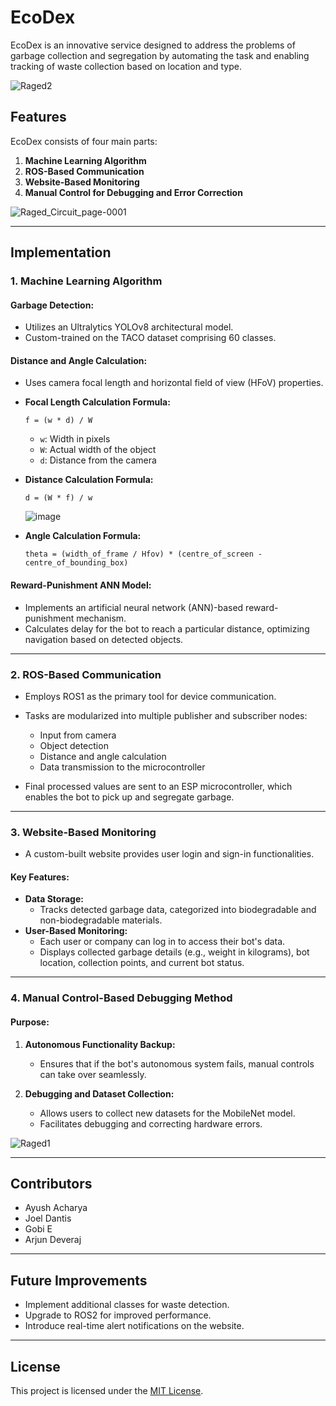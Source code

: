 # EcoDex

EcoDex is an innovative service designed to address the problems of garbage collection and segregation by automating the task and enabling tracking of waste collection based on location and type.

![Raged2](https://github.com/user-attachments/assets/80a0b8ff-2929-4a72-9ffd-c6024f904a11)


## Features
EcoDex consists of four main parts:

1. **Machine Learning Algorithm**
2. **ROS-Based Communication**
3. **Website-Based Monitoring**
4. **Manual Control for Debugging and Error Correction**

![Raged_Circuit_page-0001](https://github.com/user-attachments/assets/50b592a4-5999-41ff-a6d0-c19dd9225f8d)


---

## Implementation

### **1. Machine Learning Algorithm**

#### Garbage Detection:
- Utilizes an Ultralytics YOLOv8 architectural model.
- Custom-trained on the TACO dataset comprising 60 classes.

#### Distance and Angle Calculation:
- Uses camera focal length and horizontal field of view (HFoV) properties.
- **Focal Length Calculation Formula:**
  
  ```
  f = (w * d) / W
  ```
  
  - `w`: Width in pixels
  - `W`: Actual width of the object
  - `d`: Distance from the camera

- **Distance Calculation Formula:**
  
  ```
  d = (W * f) / w
  ```

  ![image](https://github.com/user-attachments/assets/4730d42d-f5f9-43c2-82c5-b9e590202065)


- **Angle Calculation Formula:**
  
  ```
  theta = (width_of_frame / Hfov) * (centre_of_screen - centre_of_bounding_box)
  ```

#### Reward-Punishment ANN Model:
- Implements an artificial neural network (ANN)-based reward-punishment mechanism.
- Calculates delay for the bot to reach a particular distance, optimizing navigation based on detected objects.

---

### **2. ROS-Based Communication**
- Employs ROS1 as the primary tool for device communication.
- Tasks are modularized into multiple publisher and subscriber nodes:
  - Input from camera
  - Object detection
  - Distance and angle calculation
  - Data transmission to the microcontroller

- Final processed values are sent to an ESP microcontroller, which enables the bot to pick up and segregate garbage.

---

### **3. Website-Based Monitoring**
- A custom-built website provides user login and sign-in functionalities.

#### Key Features:
- **Data Storage:**
  - Tracks detected garbage data, categorized into biodegradable and non-biodegradable materials.
- **User-Based Monitoring:**
  - Each user or company can log in to access their bot's data.
  - Displays collected garbage details (e.g., weight in kilograms), bot location, collection points, and current bot status.

---

### **4. Manual Control-Based Debugging Method**

#### Purpose:
1. **Autonomous Functionality Backup:**
   - Ensures that if the bot's autonomous system fails, manual controls can take over seamlessly.

2. **Debugging and Dataset Collection:**
   - Allows users to collect new datasets for the MobileNet model.
   - Facilitates debugging and correcting hardware errors.
  
  ![Raged1](https://github.com/user-attachments/assets/71bddf7b-b2e3-427a-885a-094e0f9ba990)


---

## Contributors
- Ayush Acharya
- Joel Dantis
- Gobi E
- Arjun Deveraj

---

## Future Improvements
- Implement additional classes for waste detection.
- Upgrade to ROS2 for improved performance.
- Introduce real-time alert notifications on the website.

---

## License
This project is licensed under the [MIT License](LICENSE).
